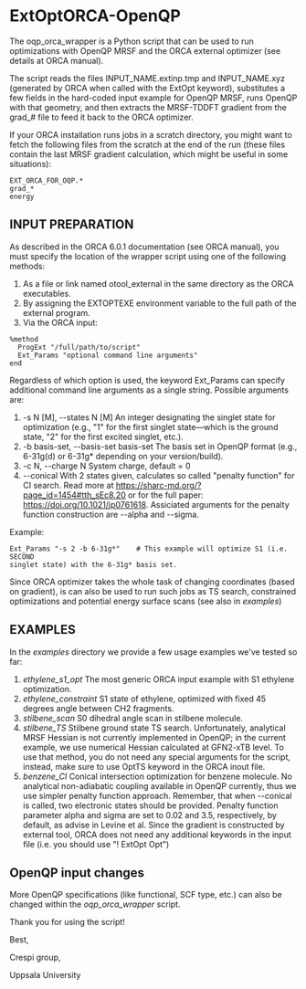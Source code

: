 # ExtOptORCA-OpenQP

The oqp_orca_wrapper is a Python script that can be used to run optimizations with OpenQP MRSF and the ORCA external optimizer (see details at ORCA manual).

The script reads the files INPUT_NAME.extinp.tmp and INPUT_NAME.xyz (generated by ORCA when called with the ExtOpt keyword), 
substitutes a few fields in the hard-coded input example for OpenQP MRSF, runs OpenQP with that geometry, and then extracts 
the MRSF-TDDFT gradient from the grad_# file to feed it back to the ORCA optimizer.

If your ORCA installation runs jobs in a scratch directory, you might want to fetch the following files from the scratch at the end of the run (these files contain the last MRSF gradient 
calculation, which might be useful in some situations): 
```
EXT_ORCA_FOR_OQP.* 
grad_*
energy
```

## INPUT PREPARATION

As described in the ORCA 6.0.1 documentation (see ORCA manual), you must specify the location of the wrapper script using one of the following methods:
1. As a file or link named otool_external in the same directory as the ORCA executables.
2. By assigning the EXTOPTEXE environment variable to the full path of the external program.
3. Via the ORCA input:

```
%method
  ProgExt "/full/path/to/script"
  Ext_Params "optional command line arguments"
end
```

Regardless of which option is used, the keyword Ext_Params can specify additional command line arguments as a single string.
Possible arguments are: 
1. -s N [M], --states N [M]			An integer designating the singlet state for optimization (e.g., "1" for the first singlet state—which is the ground state, "2" for the first excited singlet, etc.).
2. -b basis-set, --basis-set basis-set		The basis set in OpenQP format (e.g., 6-31g(d) or 6-31g* depending on your version/build).
3. -c N, --charge N				System charge, default = 0
4. --conical					With 2 states given,
calculates so called "penalty function" for CI search. Read more at https://sharc-md.org/?page_id=1454#tth_sEc8.20
or for the full paper: https://doi.org/10.1021/jp0761618. Assiciated
arguments for the penalty function construction are --alpha and --sigma.


Example:
```
Ext_Params "-s 2 -b 6-31g*"    # This example will optimize S1 (i.e. SECOND
singlet state) with the 6-31g* basis set.
```

Since ORCA optimizer takes the whole task of changing coordinates (based on gradient), is can also be used to run such jobs as TS search, constrained optimizations and potential energy surface scans (see also in *examples*)

## EXAMPLES
In the *examples* directory we provide a few usage examples we've tested so far:
1. *ethylene_s1_opt*
The most generic ORCA input example with S1 ethylene optimization.
2. *ethylene_constraint*
S1 state of ethylene, optimized with fixed 45 degrees angle between CH2 fragments.
3. *stilbene_scan*
S0 dihedral angle scan in stilbene molecule.
4. *stilbene_TS*
Stilbene ground state TS search. Unfortunately, analytical MRSF Hessian is
not currently implemented in OpenQP; in the current example, we use
numerical Hessian calculated at GFN2-xTB level. To use that method,
you do not need any special arguments for the script, instead, make
sure to use OptTS keyword in the ORCA inout file.
5. *benzene_CI*
Conical intersection optimization for benzene molecule. No analytical
non-adiabatic coupling available in OpenQP currently, thus we use simpler
penalty function approach. Remember, that when --conical is called, two
electronic states should be provided. Penalty function parameter alpha and
sigma are set to 0.02 and 3.5, respectively, by default, as advise in Levine
et al. Since the gradient is constructed by external tool, ORCA does not
need any additional keywords in the input file (i.e. you should use "! ExtOpt
Opt")



## OpenQP input changes
More OpenQP specifications (like functional, SCF type, etc.) can also be changed within the *oqp_orca_wrapper* script.

Thank you for using the script!

Best,

Crespi group,

Uppsala University

